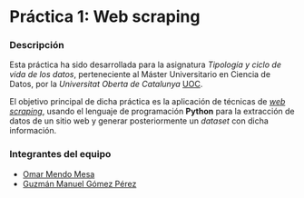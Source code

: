# Práctica 1: Web scraping
### Descripción
Esta práctica ha sido desarrollada para la asignatura *Tipología y ciclo de vida de los datos*,
perteneciente al Máster Universitario en Ciencia de Datos, por la *Universitat Oberta de Catalunya* [UOC](https://www.uoc.edu/portal/es/index.html).
<br/>

El objetivo principal de dicha práctica es la aplicación de técnicas de [*web scraping*](https://es.wikipedia.org/wiki/Web_scraping),
usando el lenguaje de programación **Python** para la extracción de datos de un sitio web y generar posteriormente
un *dataset* con dicha información.

### Integrantes del equipo

*   [Omar Mendo Mesa](https://github.com/beejeke)
*   [Guzmán Manuel Gómez Pérez](https://github.com/GGP00)